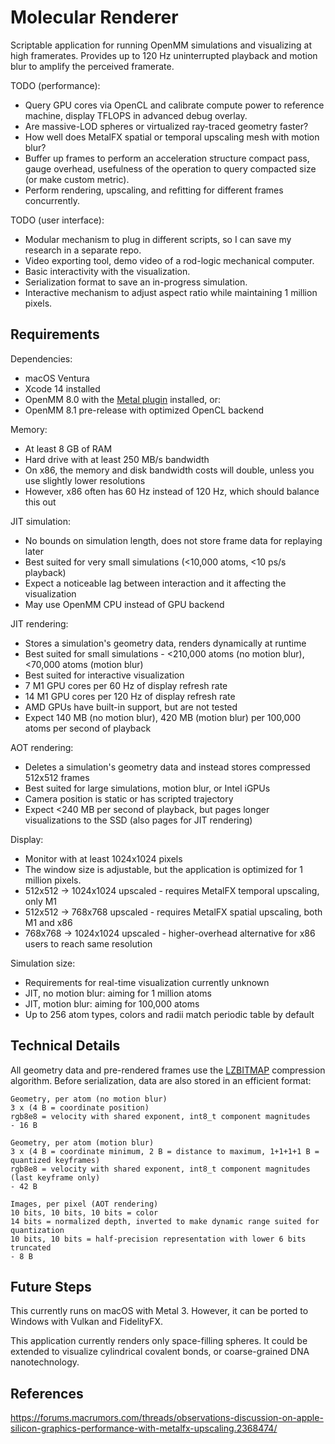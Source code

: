 # Molecular Renderer

Scriptable application for running OpenMM simulations and visualizing at high framerates. Provides up to 120 Hz uninterrupted playback and motion blur to amplify the perceived framerate.

TODO (performance):
- Query GPU cores via OpenCL and calibrate compute power to reference machine, display TFLOPS in advanced debug overlay.
- Are massive-LOD spheres or virtualized ray-traced geometry faster?
- How well does MetalFX spatial or temporal upscaling mesh with motion blur?
- Buffer up frames to perform an acceleration structure compact pass, gauge overhead, usefulness of the operation to query compacted size (or make custom metric).
- Perform rendering, upscaling, and refitting for different frames concurrently.

TODO (user interface):
- Modular mechanism to plug in different scripts, so I can save my research in a separate repo.
- Video exporting tool, demo video of a rod-logic mechanical computer.
- Basic interactivity with the visualization.
- Serialization format to save an in-progress simulation.
- Interactive mechanism to adjust aspect ratio while maintaining 1 million pixels.

## Requirements

Dependencies:
- macOS Ventura
- Xcode 14 installed
- OpenMM 8.0 with the [Metal plugin](https://github.com/philipturner/openmm-metal) installed, or:
- OpenMM 8.1 pre-release with optimized OpenCL backend

Memory:
- At least 8 GB of RAM
- Hard drive with at least 250 MB/s bandwidth
- On x86, the memory and disk bandwidth costs will double, unless you use slightly lower resolutions
- However, x86 often has 60 Hz instead of 120 Hz, which should balance this out

JIT simulation:
- No bounds on simulation length, does not store frame data for replaying later
- Best suited for very small simulations (<10,000 atoms, <10 ps/s playback)
- Expect a noticeable lag between interaction and it affecting the visualization
- May use OpenMM CPU instead of GPU backend

JIT rendering:
- Stores a simulation's geometry data, renders dynamically at runtime
- Best suited for small simulations - <210,000 atoms (no motion blur), <70,000 atoms (motion blur)
- Best suited for interactive visualization
- 7 M1 GPU cores per 60 Hz of display refresh rate
- 14 M1 GPU cores per 120 Hz of display refresh rate
- AMD GPUs have built-in support, but are not tested
- Expect 140 MB (no motion blur), 420 MB (motion blur) per 100,000 atoms per second of playback

AOT rendering:
- Deletes a simulation's geometry data and instead stores compressed 512x512 frames
- Best suited for large simulations, motion blur, or Intel iGPUs
- Camera position is static or has scripted trajectory
- Expect <240 MB per second of playback, but pages longer visualizations to the SSD (also pages for JIT rendering)

Display:
- Monitor with at least 1024x1024 pixels
- The window size is adjustable, but the application is optimized for 1 million pixels.
- 512x512 -> 1024x1024 upscaled - requires MetalFX temporal upscaling, only M1
- 512x512 -> 768x768 upscaled - requires MetalFX spatial upscaling, both M1 and x86
- 768x768 -> 1024x1024 upscaled - higher-overhead alternative for x86 users to reach same resolution

Simulation size:
- Requirements for real-time visualization currently unknown
- JIT, no motion blur: aiming for 1 million atoms
- JIT, motion blur: aiming for 100,000 atoms
- Up to 256 atom types, colors and radii match periodic table by default

## Technical Details

All geometry data and pre-rendered frames use the [LZBITMAP](https://developer.apple.com/documentation/compression/compression_lzbitmap) compression algorithm. Before serialization, data are also stored in an efficient format:

```
Geometry, per atom (no motion blur)
3 x (4 B = coordinate position)
rgb8e8 = velocity with shared exponent, int8_t component magnitudes
- 16 B

Geometry, per atom (motion blur)
3 x (4 B = coordinate minimum, 2 B = distance to maximum, 1+1+1+1 B = quantized keyframes)
rgb8e8 = velocity with shared exponent, int8_t component magnitudes (last keyframe only)
- 42 B

Images, per pixel (AOT rendering)
10 bits, 10 bits, 10 bits = color
14 bits = normalized depth, inverted to make dynamic range suited for quantization
10 bits, 10 bits = half-precision representation with lower 6 bits truncated
- 8 B
```

## Future Steps

This currently runs on macOS with Metal 3. However, it can be ported to Windows with Vulkan and FidelityFX.

This application currently renders only space-filling spheres. It could be extended to visualize cylindrical covalent bonds, or coarse-grained DNA nanotechnology.

## References

https://forums.macrumors.com/threads/observations-discussion-on-apple-silicon-graphics-performance-with-metalfx-upscaling.2368474/
